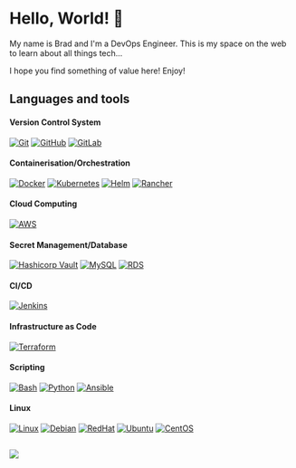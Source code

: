 # Hello, World! 👋

My name is Brad and I'm a DevOps Engineer. This is my space on the web to learn about all things tech... 

I hope you find something of value here! Enjoy!

## Languages and tools

#### Version Control System

[![Git](https://img.shields.io/badge/-Git-%23c9d1d9?logo=git)](https://git-scm.com)
[![GitHub](https://img.shields.io/badge/-GitHub-%23c9d1d9?logo=github&logoColor=black)](https://github.com/BJWRD)
[![GitLab](https://img.shields.io/badge/-GitLab-%23c9d1d9?logo=gitlab)](https://gitlab.com/BJWRD)
#### Containerisation/Orchestration

[![Docker](https://img.shields.io/badge/-Docker-%23c9d1d9?logo=Docker)](https://github.com/BJWRD/docker-simple-webapp-python-flask)
[![Kubernetes](https://img.shields.io/badge/-Kubernetes-%23c9d1d9?logo=Kubernetes)](https://github.com/BJWRD/kubernetes-docker-python-flask)
[![Helm](https://img.shields.io/badge/-Helm-%23c9d1d9?logo=helm&logoColor=blue)](https://github.com/BJWRD/helm-wordpress-example)
[![Rancher](https://img.shields.io/badge/-Rancher-%23c9d1d9?logo=rancher&logoColor=blue)](https://github.com/BJWRD/rancher-kubernetes-cluster)
#### Cloud Computing

[![AWS](https://img.shields.io/badge/-AWS-%23c9d1d9?logo=Amazon)](https://github.com/BJWRD/three-tier-architecture)
#### Secret Management/Database

[![Hashicorp Vault](https://img.shields.io/badge/-Vault-%23c9d1d9?logo=vault)](https://github.com/BJWRD/vault-terraform-aws)
[![MySQL](https://img.shields.io/badge/-MySQL-%23c9d1d9?logo=mysql)](https://github.com/BJWRD/cicd-docker-wordpress-pipeline)
[![RDS](https://img.shields.io/badge/-RDS-%23c9d1d9?logo=rds)](https://github.com/BJWRD/three-tier-architecture)
#### CI/CD

[![Jenkins](https://img.shields.io/badge/-Jenkins-%23c9d1d9?logo=jenkins)](https://github.com/BJWRD/jenkins-docker-installation)
#### Infrastructure as Code

[![Terraform](https://img.shields.io/badge/-Terraform-%23c9d1d9?logo=terraform)](https://github.com/BJWRD/three-tier-architecture)
#### Scripting

[![Bash](https://img.shields.io/badge/-Bash-%23c9d1d9?logo=gnubash&logoColor=black)](https://github.com/BJWRD)
[![Python](https://img.shields.io/badge/-Python-%23c9d1d9?logo=python)](https://www.python.org)
[![Ansible](https://img.shields.io/badge/-Ansible-%23c9d1d9?logo=ansible&logoColor=EE0000)](https://www.ansible.com)
#### Linux

[![Linux](https://img.shields.io/badge/-Linux-%23c9d1d9?logo=linux&logoColor=black)](https://github.com/BJWRD)
[![Debian](https://img.shields.io/badge/-Debian-%23c9d1d9?logo=debian&logoColor=red)](https://github.com/BJWRD)
[![RedHat](https://img.shields.io/badge/-RedHat-%23c9d1d9?logo=redhat)](https://github.com/BJWRD)
[![Ubuntu](https://img.shields.io/badge/-Ubuntu-%23c9d1d9?logo=ubuntu)](https://github.com/BJWRD)
[![CentOS](https://img.shields.io/badge/-CentOS-%23c9d1d9?logo=centos)](https://github.com/BJWRD)

##

<div align="center">
<img src="https://komarev.com/ghpvc/?username=BJWRD&&style=flat-square" align="left" />
</div>  
